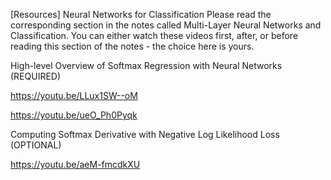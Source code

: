 [Resources] Neural Networks for Classification
Please read the corresponding section in the notes called  Multi-Layer Neural Networks and Classification.  You can either watch these videos first, after, or before reading this section of the notes - the choice here is yours.

High-level Overview of Softmax Regression with Neural Networks (REQUIRED)

https://youtu.be/LLux1SW--oM

https://youtu.be/ueO_Ph0Pyqk

Computing Softmax Derivative with Negative Log Likelihood Loss (OPTIONAL)

https://youtu.be/aeM-fmcdkXU
